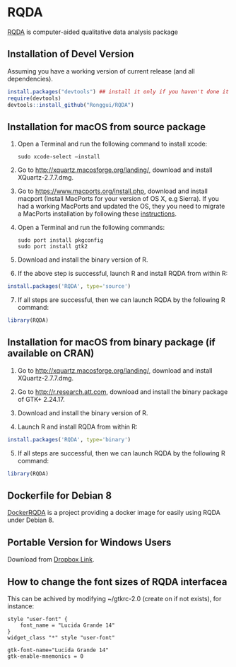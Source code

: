 # RQDA

[RQDA](http://rqda.r-forge.r-project.org/) is computer-aided qualitative data analysis package

## Installation of Devel Version

Assuming you have a working version of current release (and all dependencies).

```R
install.packages("devtools") ## install it only if you haven't done it yet
require(devtools)
devtools::install_github("Ronggui/RQDA")
```



## Installation for macOS from source package

1. Open a Terminal and run the following command to install xcode: 
   ```
   sudo xcode-select —install
   ```

2. Go to http://xquartz.macosforge.org/landing/, download and install XQuartz-2.7.7.dmg.

3. Go to https://www.macports.org/install.php, download and install macport (Install MacPorts for your version of OS X, e.g Sierra). If you had a working MacPorts and updated the OS, they you need to migrate a MacPorts installation by following these [instructions](https://trac.macports.org/wiki/Migration). 

4. Open a Terminal and run the following commands:
   ```
   sudo port install pkgconfig
   sudo port install gtk2
   ```

5. Download and install the binary version of R.

6. If the above step is successful, launch R and install RQDA from within R:
```R
install.packages('RQDA', type='source')
```

7. If all steps are successful, then we can launch RQDA by the following R command:
```R
library(RQDA) 
```



## Installation for macOS from binary package (if available on CRAN)

1. Go to http://xquartz.macosforge.org/landing/, download and install XQuartz-2.7.7.dmg.

2. Go to http://r.research.att.com, download and install the binary package of GTK+ 2.24.17. 

3. Download and install the binary version of R.

4. Launch R and install RQDA from within R:
```R
install.packages('RQDA', type='binary')
```

5. If all steps are successful, then we can launch RQDA by the following R command:
```R
library(RQDA) 
```



## Dockerfile for Debian 8 

[DockerRQDA](https://github.com/FrdVnW/dockerqda) is a project providing a docker image for easily using RQDA under Debian 8.




## Portable Version for Windows Users
Download from [Dropbox Link](https://www.dropbox.com/s/5zebadz41dep09k/RQDA_0.3_1.rar?dl=0).



## How to change the font sizes of RQDA interfacea
This can be achived by modifying ~/gtkrc-2.0 (create on if not exists), for instance:
```
style "user-font" {
    font_name = "Lucida Grande 14"
}
widget_class "*" style "user-font"

gtk-font-name="Lucida Grande 14"
gtk-enable-mnemonics = 0
```
